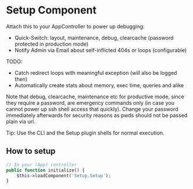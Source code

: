 # Setup Component

Attach this to your AppController to power up debugging:
- Quick-Switch: layout, maintenance, debug, clearcache (password protected in production mode)
- Notify Admin via Email about self-inflicted 404s or loops (configurable)

TODO:
- Catch redirect loops with meaningful exception (will also be logged then)
- Automatically create stats about memory, exec time, queries and alike

Note that debug, clearcache, maintenance etc for productive mode, since they require a password,
are emergency commands only (in case you cannot power up ssh shell access that quickly).
Change your password immediately afterwards for security reasons as pwds should not be passed
plain via url.

Tip: Use the CLI and the Setup plugin shells for normal execution.

## How to setup
```php
// In your (App) controller
public function initialize() {
    $this->loadComponent('Setup.Setup');
}
```

